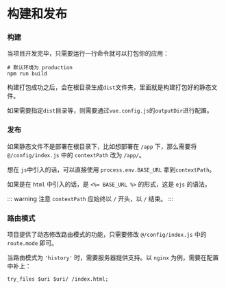 # 构建和发布

### 构建

当项目开发完毕，只需要运行一行命令就可以打包你的应用：
```shell script
# 默认环境为 production
npm run build
```

构建打包成功之后，会在根目录生成`dist`文件夹，里面就是构建打包好的静态文件。

如果需要指定`dist`目录等，则需要通过`vue.config.js`的`outputDir`进行配置。

### 发布

如果静态文件不是部署在根目录下，比如想部署在 `/app` 下，那么需要将 `@/config/index.js` 中的 `contextPath` 改为 `/app/`。

想在 `js`中引入的话，可以直接使用 `process.env.BASE_URL` 拿到`contextPath`。

如果是在 `html` 中引入的话，是 `<%= BASE_URL %>` 的形式，这是 `ejs` 的语法。

::: warning 注意
`contextPath` 应始终以 `/` 开头，以 `/` 结束。
:::

### 路由模式

项目提供了动态修改路由模式的功能，只需要修改 `@/config/index.js` 中的 `route.mode` 即可。

当路由模式为 `'history'` 时，需要服务器提供支持。以 `nginx` 为例，需要在配置中补上：
```shell script
try_files $uri $uri/ /index.html;
```
